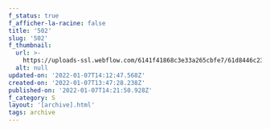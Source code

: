 ```yaml
---
f_status: true
f_afficher-la-racine: false
title: '502'
slug: '502'
f_thumbnail:
  url: >-
    https://uploads-ssl.webflow.com/6141f41868c3e33a265cbfe7/61d8446c2312a44205485bf0_502.jpg
  alt: null
updated-on: '2022-01-07T14:12:47.568Z'
created-on: '2022-01-07T13:47:28.238Z'
published-on: '2022-01-07T14:21:50.928Z'
f_category: S
layout: '[archive].html'
tags: archive
---
```



